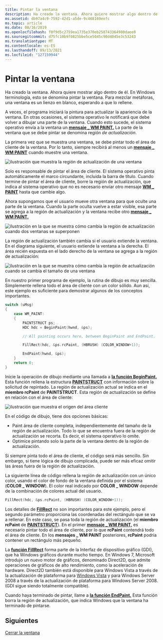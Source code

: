 ```yaml
---
title: Pintar la ventana
description: Ha creado la ventana. Ahora quiere mostrar algo dentro de él. En Windows terminología, esto se denomina pintar la ventana. Para mezclar metáforas, una ventana es un lienzo en blanco, esperando a que lo rellene.
ms.assetid: db97a4c9-7592-42d1-a5de-9c468169eefc
ms.topic: article
ms.date: 08/16/2019
ms.openlocfilehash: f0f9d5c2759ea1735e370eb258743364980daee8
ms.sourcegitcommit: d75fc10b9f0825bbe5ce5045c90d4045e3c53243
ms.translationtype: MT
ms.contentlocale: es-ES
ms.lasthandoff: 09/13/2021
ms.locfileid: "127159944"
---
```

# <a name="painting-the-window"></a>Pintar la ventana

Ha creado la ventana. Ahora quiere mostrar algo dentro de él. En Windows terminología, esto se denomina pintar la ventana. Para mezclar metáforas, una ventana es un lienzo en blanco, esperando a que lo rellene.

A veces, el programa iniciará la pintura para actualizar la apariencia de la ventana. En otras ocasiones, el sistema operativo le notificará que debe volver a dibujar una parte de la ventana. Cuando esto sucede, el sistema operativo envía a la ventana un [**mensaje \_ WM PAINT.**](/windows/desktop/gdi/wm-paint) La parte de la ventana que se debe pintar se denomina región *de actualización*.

La primera vez que se muestra una ventana, se debe pintar todo el área de cliente de la ventana. Por lo tanto, siempre recibirá al menos un [**mensaje \_ WM PAINT**](/windows/desktop/gdi/wm-paint) cuando muestre una ventana.

![ilustración que muestra la región de actualización de una ventana](images/painting01.png)

Solo es responsable de pintar el área de cliente. El sistema operativo pinta automáticamente el marco circundante, incluida la barra de título. Cuando termine de pintar el área de cliente, borre la región de actualización, que indica al sistema operativo que no es necesario enviar otro mensaje [**WM \_ PAINT**](/windows/desktop/gdi/wm-paint) hasta que cambie algo.

Ahora supongamos que el usuario mueve otra ventana para que oculte una parte de la ventana. Cuando la parte oculta vuelve a estar visible, esa parte se agrega a la región de actualización y la ventana recibe otro [**mensaje \_ WM PAINT.**](/windows/desktop/gdi/wm-paint)

![ilustración en la que se muestra cómo cambia la región de actualización cuando dos ventanas se superponen](images/painting02.png)

La región de actualización también cambia si el usuario extiende la ventana. En el diagrama siguiente, el usuario extiende la ventana a la derecha. El área recién expuesta en el lado derecho de la ventana se agrega a la región de actualización:

![ilustración en la que se muestra cómo cambia la región de actualización cuando se cambia el tamaño de una ventana](images/painting03.png)

En nuestro primer programa de ejemplo, la rutina de dibujo es muy sencilla. Simplemente rellena todo el área de cliente con un color sólido. Aun así, este ejemplo es suficiente para demostrar algunos de los conceptos importantes.

```C++
switch (uMsg)
{
    case WM_PAINT:
    {
        PAINTSTRUCT ps;
        HDC hdc = BeginPaint(hwnd, &ps);

        // All painting occurs here, between BeginPaint and EndPaint.

        FillRect(hdc, &ps.rcPaint, (HBRUSH) (COLOR_WINDOW+1));

        EndPaint(hwnd, &ps);
    }
    return 0;
}
```

Inicie la operación de dibujo mediante una llamada a [**la función BeginPaint.**](/windows/desktop/api/winuser/nf-winuser-beginpaint) Esta función rellena la estructura [**PAINTSTRUCT**](/windows/win32/api/winuser/ns-winuser-paintstruct) con información sobre la solicitud de repintado. La región de actualización actual se indica en el **miembro rcPaint** de **PAINTSTRUCT**. Esta región de actualización se define en relación con el área de cliente:

![ilustración que muestra el origen del área cliente](images/painting04.png)

En el código de dibujo, tiene dos opciones básicas:

- Paint área de cliente completa, independientemente del tamaño de la región de actualización. Todo lo que se encuentra fuera de la región de actualización se recorta. Es decir, el sistema operativo lo omite.
- Optimice pintando solo la parte de la ventana dentro de la región de actualización.

Si siempre pinta todo el área de cliente, el código será más sencillo. Sin embargo, si tiene lógica de dibujo complicada, puede ser más eficaz omitir las áreas fuera de la región de actualización.

La siguiente línea de código rellena la región de actualización con un único color, usando el color de fondo de la ventana definida por el sistema (**COLOR \_ WINDOW**). El color real indicado por **COLOR \_ WINDOW** depende de la combinación de colores actual del usuario.

```C++
FillRect(hdc, &ps.rcPaint, (HBRUSH) (COLOR_WINDOW+1));
```

Los detalles de [**FillRect**](/windows/desktop/api/winuser/nf-winuser-fillrect) no son importantes para este ejemplo, pero el segundo parámetro proporciona las coordenadas del rectángulo que se va a rellenar. En este caso, se pasa toda la región de actualización (el **miembro rcPaint** de [**PAINTSTRUCT**](/windows/win32/api/winuser/ns-winuser-paintstruct)). En el primer [**mensaje \_ WM PAINT,**](/windows/desktop/gdi/wm-paint) es necesario pintar todo el área de cliente, por lo que **rcPaint** contendrá todo el área de cliente. En los **mensajes \_ WM PAINT** posteriores, **rcPaint** podría contener un rectángulo más pequeño.

La [**función FillRect**](/windows/desktop/api/winuser/nf-winuser-fillrect) forma parte de la Interfaz de dispositivo gráfico (GDI), que ha Windows gráficos durante mucho tiempo. En Windows 7, Microsoft introdujo un nuevo motor de gráficos, denominado Direct2D, que admite operaciones de gráficos de alto rendimiento, como la aceleración de hardware. Direct2D también está disponible para Windows Vista a través de la actualización de plataforma para [Windows Vista](../win7ip/platform-update-for-windows-vista-overview.md) y para Windows Server 2008 a través de la actualización de plataforma para Windows Server 2008. (GDI sigue siendo totalmente compatible).

Cuando haya terminado de pintar, llame a [**la función EndPaint.**](/windows/desktop/api/winuser/nf-winuser-endpaint) Esta función borra la región de actualización, que indica Windows que la ventana ha terminado de pintarse.

## <a name="next"></a>Siguientes

[Cerrar la ventana](closing-the-window.md)